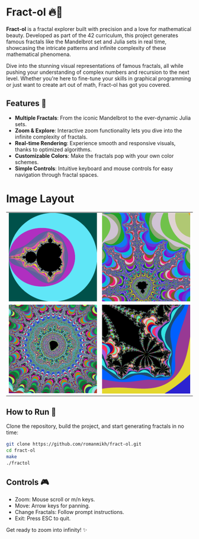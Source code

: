 # Fract-ol 🔥🌌

**Fract-ol** is a fractal explorer built with precision and a love for mathematical beauty. Developed as part of the 42 curriculum, this project generates famous fractals like the Mandelbrot set and Julia sets in real time, showcasing the intricate patterns and infinite complexity of these mathematical phenomena.

Dive into the stunning visual representations of famous fractals, all while pushing your understanding of complex numbers and recursion to the next level. Whether you're here to fine-tune your skills in graphical programming or just want to create art out of math, Fract-ol has got you covered.

## Features 🌟
- **Multiple Fractals**: From the iconic Mandelbrot to the ever-dynamic Julia sets.
- **Zoom & Explore**: Interactive zoom functionality lets you dive into the infinite complexity of fractals.
- **Real-time Rendering**: Experience smooth and responsive visuals, thanks to optimized algorithms.
- **Customizable Colors**: Make the fractals pop with your own color schemes.
- **Simple Controls**: Intuitive keyboard and mouse controls for easy navigation through fractal spaces.

# Image Layout

<p align="center">
  <table>
    <tr>
      <td><img src="./img/frac1.png" alt="Fraction 1" width="400"/></td>
      <td><img src="./img/frac2.png" alt="Fraction 2" width="400"/></td>
    </tr>
    <tr>
      <td><img src="./img/frac3.png" alt="Fraction 3" width="400"/></td>
      <td><img src="./img/frac4.png" alt="Fraction 4" width="400"/></td>
    </tr>
  </table>
</p>


## How to Run 🚀
Clone the repository, build the project, and start generating fractals in no time:

```bash
git clone https://github.com/romanmikh/fract-ol.git
cd fract-ol
make
./fractol
```

## Controls 🎮
- Zoom: Mouse scroll or m/n keys.
- Move: Arrow keys for panning.
- Change Fractals: Follow prompt instructions.
- Exit: Press ESC to quit.

Get ready to zoom into infinity! ✨
